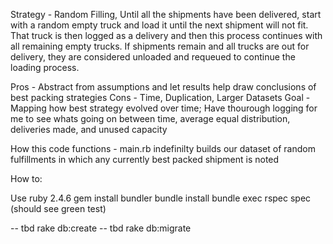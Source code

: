 Strategy - Random Filling, Until all the shipments have been delivered, start with a random empty truck and load it until the next shipment will not fit. That truck is then logged as a delivery and then this process continues with all remaining empty trucks.  If shipments remain and all trucks are out for delivery, they are considered unloaded and requeued to continue the loading process.


Pros - Abstract from assumptions and let results help draw conclusions of best packing strategies
Cons - Time, Duplication, Larger Datasets
Goal - Mapping how best strategy evolved over time; Have thourough logging for me to see whats going on between time, average equal distribution, deliveries made, and unused capacity

How this code functions -
main.rb indefinilty builds our dataset of random fulfillments in which any currently best packed shipment is noted

How to:

Use ruby 2.4.6
gem install bundler
bundle install
bundle exec rspec spec (should see green test)



-- tbd rake db:create
-- tbd rake db:migrate

